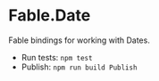 # Fable.Date

Fable bindings for working with Dates.

- Run tests: `npm test`
- Publish: `npm run build Publish`
